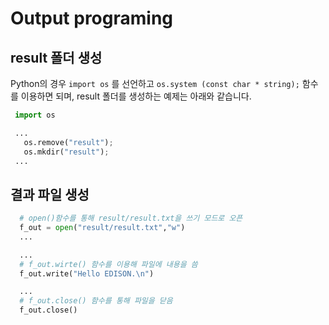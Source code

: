 
# Output programing

## result 폴더 생성

Python의 경우 ```import os``` 를 선언하고 ```os.system (const char * string);``` 함수를 이용하면 되며, result 폴더를 생성하는 예제는 아래와 같습니다.

```python
 import os

 ...
   os.remove("result");
   os.mkdir("result");
 ...
```

## 결과 파일 생성

```Python
  # open()함수를 통해 result/result.txt을 쓰기 모드로 오픈
  f_out = open("result/result.txt","w")
  ...

  ...
  # f_out.wirte() 함수를 이용해 파일에 내용을 씀
  f_out.write("Hello EDISON.\n")

  ...
  # f_out.close() 함수를 통해 파일을 닫음
  f_out.close()
```
